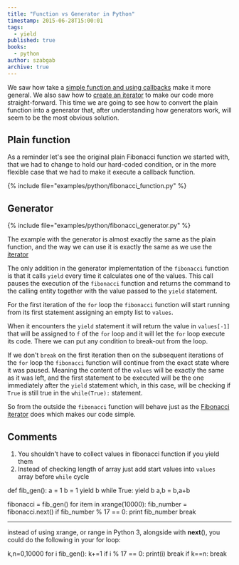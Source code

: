 ```yaml
---
title: "Function vs Generator in Python"
timestamp: 2015-06-28T15:00:01
tags:
  - yield
published: true
books:
  - python
author: szabgab
archive: true
---
```



We saw how take a [simple function and using callbacks](/function-or-callback-in-python) make it more general.
We also saw how to [create an iterator](/callback-or-iterator-in-python) to make our code more straight-forward.
This time we are going to see how to convert the plain function into a generator that,
after understanding how generators work, will seem to be the most obvious solution.


## Plain function

As a reminder let's see the original plain Fibonacci function we started with,
that we had to change to hold our hard-coded condition, or in the more flexible
case that we had to make it execute a callback function.

{% include file="examples/python/fibonacci_function.py" %}

## Generator

{% include file="examples/python/fibonacci_generator.py" %}

The example with the generator is almost exactly the same as the plain function,
and the way we can use it is exactly the same as we use the
[iterator](/callback-or-iterator-in-python)

The only addition in the generator implementation of the `fibonacci`
function is that it calls `yield` every time it calculates one of
the values. This call pauses the execution of the `fibonacci` function
and returns the command to the calling entity together with the value passed
to the `yield` statement.

For the first iteration of the `for` loop the `fibonacci` function
will start running from its first statement assigning an empty list to `values`.

When it encounters the `yield` statement it will return the value in `values[-1]`
that will be assigned to `f` of the `for` loop and it will let the `for`
loop execute its code. There we can put any condition to break-out from the loop.

If we don't `break` on the first iteration then on the subsequent
iterations of the `for` loop the `fibonacci` function will continue
from the exact state where it was paused. Meaning the content of the `values`
will be exactly the same as it was left, and the first statement to be executed will be the one
immediately after the `yield` statement which, in this case, will be checking
if `True` is still true in the `while(True):` statement.

So from the outside the `fibonacci` function will behave just as the
[Fibonacci iterator](/callback-or-iterator-in-python) does which
makes our code simple.


## Comments

1. You shouldn't have to collect values in fibonacci function if you yield them
2. Instead of checking length of array just add start values into `values` array before `while` cycle

def fib_gen():
    a = 1
    b = 1
    yield b
    while True:
        yield b
        a,b = b,a+b

fibonacci = fib_gen()
for item in xrange(10000):
    fib_number = fibonacci.next()
    if fib_number  % 17 == 0:
         print fib_number 
         break


<hr>

instead of using xrange, or range in Python 3, alongside with __next__(), you could do the following in your for loop:

k,n=0,10000
for i fib_gen():
k+=1
if i % 17 == 0:
print(i)
break
if k==n:
break


